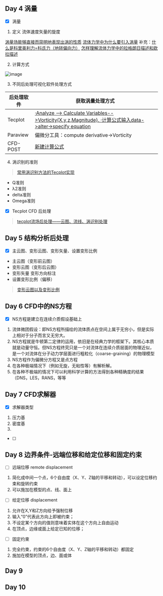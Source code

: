 ## Day 4 涡量
- [x] 涡量

1. 定义
流体速度矢量的旋度

[涡量场能够直接而简明地表现出涡的性质](https://www.zhihu.com/question/21761746/answer/19293141)
[流体力学中为什么要引入涡量](https://www.zhihu.com/question/31159018/answer/377602533)
补充：[什么是科里奥利力=科氏力（地转偏向力）](https://www.zhihu.com/question/28281378/answer/40197369)
[怎样理解流体力学中的拉格朗日描述和欧拉描述](https://www.zhihu.com/question/26129680/answer/32457812)

2. 计算方式

![image](https://user-images.githubusercontent.com/43568675/183391837-e04268d4-a60b-4dc1-845c-6d036aeaca5a.png)

3. 不同后处理可视化软件处理方式

| 后处理软件     |获取涡量处理方式         |
| -------------| ---------------------|
|Tecplot       |[·Analyze --> Calculate Variables-->Vorticity(X,y,z,Magnitude).    ·计算公式输入data->alter->specify equation](https://zhuanlan.zhihu.com/p/268806085) |
|Paraview      |偏微分工具：compute derivative->Vorticity|
|CFD-POST      |[新建计算公式](https://zhuanlan.zhihu.com/p/309396896)|


4. 涡识别的准则

> [常用涡识别方法的Tecplot实现](https://blog.csdn.net/weixin_42943114/article/details/114285258)
  * Q准则
  * λ2准则
  * delta准则
  * Omega准则
 
- [x] Tecplot CFD 后处理

> [tecplot流场后处理——云图、流线、涡识别处理](https://www.bilibili.com/video/BV1PG4y1q7RS)

## Day 5 结构分析后处理

- [x] 主云图、变形云图、变形矢量、设置变形比例
* 主云图（变形前云图）
* 变形云图（变形后云图）
* 变形矢量 变形方向标注
* 设置变形比例（偏移）

 > [变形云图以及变形比例](https://zhuanlan.zhihu.com/p/504791441)

## Day 6 CFD中的NS方程

- [x] NS方程是建立在连续介质假设基础上

1. 流体微团假设：即NS方程所描绘的流体质点在空间上属于无穷小，但是实际上相对于分子而言又无穷大。
2. NS方程就是牛顿第二定律的运用，依旧是在经典力学的框架下。其核心本质就是动量守恒。但NS方程终究只是一个对流体在连续介质层面的物理近似，是一个对流体在分子动力学层面进行粗粒化（coarse-graining）的物理模型
3. NS方程作为偏微分方程又是点方程
4. 在各种极端情况下（例如无旋，无粘性等）有解析解。
5. 在各种不极端的情况下可以利用科学计算的方法得到各种精确度的结果（DNS，LES，RANS，等等

## Day 7 CFD求解器
- [x] 求解器类型
1. 压力基
2. 密度基 
3. 

- [ ] 

## Day 8 边界条件-远端位移和给定位移和固定约束

- [ ] 远端位移 remote displacement
1. 简化成中间一个点，6个自由度（X、Y、Z轴的平移和转动），可以设定位移约束和旋转约束
2. 可以施加在模型的点、线、面上


- [ ] 给定位移   displacement
1. 允许在X,Y和Z方向给予强制位移
2. 输入“0”代表此方向上即被约束；
3. 不设定某个方向的值则意味着实体在这个方向上自由运动
4. 在顶点，边缘或面上给定已知的位移；


- [ ] 固定约束
1. 完全约束，约束的6个自由度（X、Y、Z轴的平移和转动）都固定
2. 施加在模型的顶点，边、面或体

## Day 9
## Day 10
